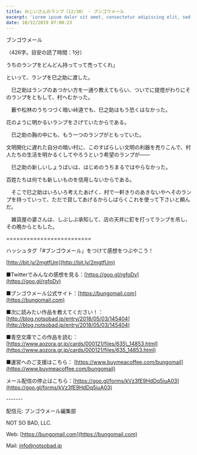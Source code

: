```yaml
---
title: おじいさんのランプ（12/30） - ブンゴウメール
excerpt: 'Lorem ipsum dolor sit amet, consectetur adipiscing elit, sed do eiusmod tempor incididunt ut labore et dolore magna aliqua. Praesent elementum facilisis leo vel fringilla est ullamcorper eget. At imperdiet dui accumsan sit amet nulla facilisi morbi tempus.'
date: 10/12/2019 07:00:23
---
```


ブンゴウメール

（426字。目安の読了時間：1分）

うちのランプをどんどん持ってって売ってくれ」

といって、ランプを巳之助に渡した。

　巳之助はランプのあつかい方を一通り教えてもらい、ついでに提燈がわりにそのランプをともして、村へむかった。

　藪や松林のうちつづく暗い峠道でも、巳之助はもう恐くはなかった。

花のように明かるいランプをさげていたからである。

　巳之助の胸の中にも、もう一つのランプがともっていた。

文明開化に遅れた自分の暗い村に、このすばらしい文明の利器を売りこんで、村人たちの生活を明かるくしてやろうという希望のランプが――

　巳之助の新しいしょうばいは、はじめのうちまるではやらなかった。

百姓たちは何でも新しいものを信用しないからである。

　そこで巳之助はいろいろ考えたあげく、村で一軒きりのあきないやへそのランプを持っていって、ただで貸してあげるからしばらくこれを使って下さいと頼んだ。

　雑貨屋の婆さんは、しぶしぶ承知して、店の天井に釘を打ってランプを吊し、その晩からともした。

\=========================

ハッシュタグ「#ブンゴウメール」をつけて感想をつぶやこう！　

[http://bit.ly/2mgtfUm](http://bit.ly/2mgtfUm)

■Twitterでみんなの感想を見る：[https://goo.gl/rgfoDv](https://goo.gl/rgfoDv)

■ブンゴウメール公式サイト：[https://bungomail.com](https://bungomail.com)

■次に読みたい作品を教えてください！：[http://blog.notsobad.jp/entry/2018/05/03/145404](http://blog.notsobad.jp/entry/2018/05/03/145404)

■青空文庫でこの作品を読む：[https://www.aozora.gr.jp/cards/000121/files/635\_14853.html](https://www.aozora.gr.jp/cards/000121/files/635_14853.html)

■運営へのご支援はこちら： [https://www.buymeacoffee.com/bungomail](https://www.buymeacoffee.com/bungomail)

メール配信の停止はこちら：[https://goo.gl/forms/kVz3fE9HdDq5iuA03](https://goo.gl/forms/kVz3fE9HdDq5iuA03)

\-------

配信元: ブンゴウメール編集部

NOT SO BAD, LLC.

Web: [https://bungomail.com](https://bungomail.com)

Mail: info@notsobad.jp